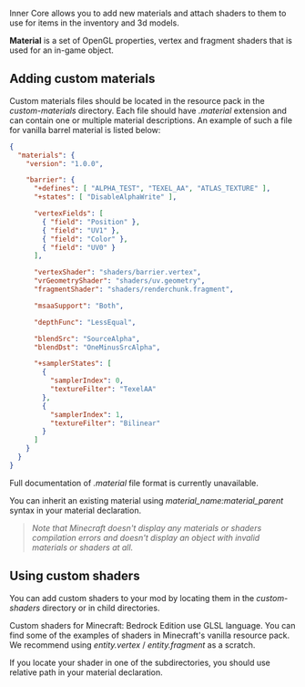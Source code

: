 Inner Core allows you to add new materials and attach shaders to them to use for items in the inventory and 3d models.

**Material** is a set of OpenGL properties, vertex and fragment shaders that is used for an in-game object.

## Adding custom materials
Custom materials files should be located in the resource pack in the *custom-materials* directory. Each file should have *.material* extension and can contain one or multiple material descriptions. An example of such a file for vanilla barrel material is listed below:
```json
{
  "materials": {
    "version": "1.0.0",

    "barrier": {
      "+defines": [ "ALPHA_TEST", "TEXEL_AA", "ATLAS_TEXTURE" ],
      "+states": [ "DisableAlphaWrite" ],

      "vertexFields": [
        { "field": "Position" },
        { "field": "UV1" },
        { "field": "Color" },
        { "field": "UV0" }
      ],

      "vertexShader": "shaders/barrier.vertex",
      "vrGeometryShader": "shaders/uv.geometry",
      "fragmentShader": "shaders/renderchunk.fragment",

      "msaaSupport": "Both",

      "depthFunc": "LessEqual",

      "blendSrc": "SourceAlpha",
      "blendDst": "OneMinusSrcAlpha",

      "+samplerStates": [
        {
          "samplerIndex": 0,
          "textureFilter": "TexelAA"
        },
        {
          "samplerIndex": 1,
          "textureFilter": "Bilinear"
        }
      ]
    }
  }
}
```

Full documentation of *.material* file format is currently unavailable. 

You can inherit an existing material using *material_name:material_parent* syntax in your material declaration.

> *Note that Minecraft doesn't display any materials or shaders compilation errors and doesn't display an object with invalid materials or shaders at all.*

## Using custom shaders
You can add custom shaders to your mod by locating them in the *custom-shaders* directory or in child directories. 

Custom shaders for Minecraft: Bedrock Edition use GLSL language. You can find some of the examples of shaders in Minecraft's vanilla resource pack. We recommend using *entity.vertex* / *entity.fragment* as a scratch.

If you locate your shader in one of the subdirectories, you should use relative path in your material declaration.